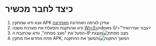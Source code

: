 # כיצד לחבר מכשיר
1. אנא ודא שמתקין APK עודכן לגרסה האחרונה [ האחרונה](https://www.microsoft.com/store/productId/9P2JFQ43FPPG "APK Installer")
2. ודא שהתקנת והפעלת את מערכת משנה [Wi<0>](https://www.microsoft.com/store/productId/9P3395VX91NR)ndows עבור אנדרואיד™</0>
3. הפעל את "מצב מפתח", וודא שכתובת ה-IP מוצגת![מצב מפתח](https://raw.githubusercontent.com/Paving-Base/APK-Installer/screenshots/Documents/Tutorials/How%20To%20Connect%20WSA/Images/Snipaste_2022-10-02_19-02-09.png)
4. פתח מחדש את מתקין APK, והמשך את ההתקנה![המשך התקנה](https://raw.githubusercontent.com/Paving-Base/APK-Installer/screenshots/Documents/Tutorials/How%20To%20Connect%20WSA/Images/Snipaste_2022-10-02_17-34-04.png)
